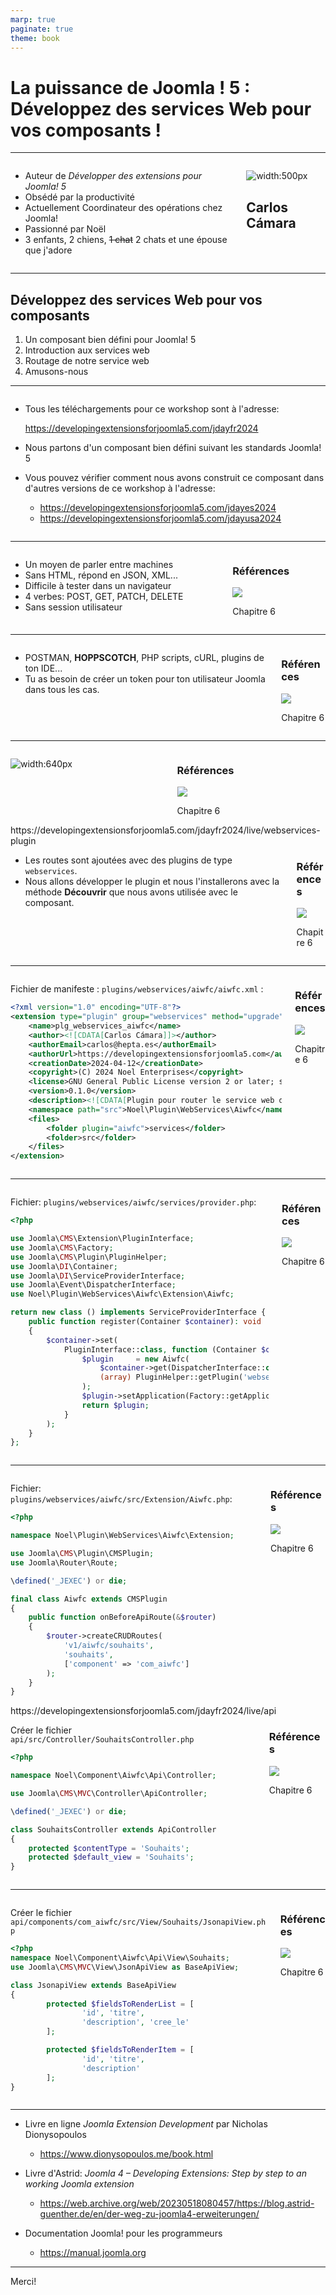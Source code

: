 ```yaml
---
marp: true
paginate: true
theme: book
---
```


<!--
_class: cover
-->

# La puissance de Joomla ! 5 : Développez des services Web pour vos composants !

---

<!--
_header: "Qui je suis"
footer: '[Développer des extensions pour Joomla! 5](https://developingextensionsforjoomla5.com/jdayfr2024)'
-->

<div class="columns">
<div class="column column__content">

- Auteur de _Développer des extensions pour Joomla! 5_
- Obsédé par la productivité
- Actuellement Coordinateur des opérations chez Joomla!
- Passionné par Noël
- 3 enfants, 2 chiens, ~~1 chat~~ 2 chats et une épouse que j'adore

</div>
<div class="column">

![width:500px](./images/me.jpeg)

## Carlos Cámara

</div>
</div>

---

<!--
_header: "Ce que nous allons voir"
-->

## Développez des services Web pour vos composants

1. Un composant bien défini pour Joomla! 5
2. Introduction aux services web
3. Routage de notre service web
4. Amusons-nous

---

<!--
_header: "Un composant bien défini pour Joomla! 5"
-->
<div class="columns">
<div class="column column__content">

- Tous les téléchargements pour ce workshop sont à l'adresse:

  https://developingextensionsforjoomla5.com/jdayfr2024

- Nous partons d'un composant bien défini suivant les standards Joomla! 5
- Vous pouvez vérifier comment nous avons construit ce composant dans d'autres versions de ce workshop à l'adresse:

  - https://developingextensionsforjoomla5.com/jdayes2024
  - https://developingextensionsforjoomla5.com/jdayusa2024

</div>
</div>

---

<!--
_header: "Introduction aux services web"
-->
<div class="columns">
<div class="column column__content">

- Un moyen de parler entre machines
- Sans HTML, répond en JSON, XML...
- Difficile à tester dans un navigateur
- 4 verbes: POST, GET, PATCH, DELETE
- Sans session utilisateur

</div>
<div class="column column__reference">

### Références

![](./images/cover.png)

Chapitre 6

</div>
</div>

---

<!--
_header: "Utilisation des services web dans Joomla!"
-->
<div class="columns">
<div class="column column__content">

- POSTMAN, **HOPPSCOTCH**, PHP scripts, cURL, plugins de ton IDE...
- Tu as besoin de créer un token pour ton utilisateur Joomla dans tous les cas.

</div>
<div class="column column__reference">

### Références

![](./images/cover.png)

Chapitre 6

</div>
</div>

---

<!--
_header: "Création du token API"
-->
<div class="columns">
<div class="column column__content">

![width:640px](./images/api_token.png)

</div>
<div class="column column__reference">

### Références

![](./images/cover.png)

Chapitre 6

</div>
</div>
<!--
- Le token API est unique par utilisateur
- Pour un utilisateur nouvellement créé, il n'y a pas de token API. L'utilisateur doit enregistrer sa configuration pour le créer
- Seul l'utilisateur peut créer et voir son token API.
- Le token API n'est pas stocké dans la base de données.

---

<!--
_header: "Creando un point d'entrée pour notre service web"
-->
<div class="url">https://developingextensionsforjoomla5.com/jdayfr2024/live/webservices-plugin</div>

<div class="columns">
<div class="column column__content">

- Les routes sont ajoutées avec des plugins de type `webservices`.
- Nous allons développer le plugin et nous l'installerons avec la méthode **Découvrir** que nous avons utilisée avec le composant.

</div>
<div class="column column__reference">

### Références

![](./images/cover.png)

Chapitre 6

</div>
</div>

---

<!--
_header: "Créer un plugin de service web"
-->
<div class="columns">
<div class="column column__content">

<!-- Start of Selection -->

Fichier de manifeste : `plugins/webservices/aiwfc/aiwfc.xml` :

<!-- End of Selection -->

```xml
<?xml version="1.0" encoding="UTF-8"?>
<extension type="plugin" group="webservices" method="upgrade">
    <name>plg_webservices_aiwfc</name>
    <author><![CDATA[Carlos Cámara]]></author>
    <authorEmail>carlos@hepta.es</authorEmail>
    <authorUrl>https://developingextensionsforjoomla5.com</authorUrl>
    <creationDate>2024-04-12</creationDate>
    <copyright>(C) 2024 Noel Enterprises</copyright>
    <license>GNU General Public License version 2 or later; see LICENSE.txt</license>
    <version>0.1.0</version>
    <description><![CDATA[Plugin pour router le service web de la liste de souhaits pour Joomla!]]></description>
    <namespace path="src">Noel\Plugin\WebServices\Aiwfc</namespace>
    <files>
        <folder plugin="aiwfc">services</folder>
        <folder>src</folder>
    </files>
</extension>
```

</div>
<div class="column column__reference">

<!-- Start of Selection -->

### Références

<!-- End of Selection -->

![](./images/cover.png)

Chapitre 6

</div>
</div>

<!--
- Il est identique au manifeste du composant
- Nous nous assurons de l'inclure dans le dossier `webservices` dans le dossier `plugins`
-->

---

<!--
_header: "Créer un plugin de service web"
-->
<div class="columns">
<div class="column column__content reduced-code">

Fichier: `plugins/webservices/aiwfc/services/provider.php`:

```php
<?php

use Joomla\CMS\Extension\PluginInterface;
use Joomla\CMS\Factory;
use Joomla\CMS\Plugin\PluginHelper;
use Joomla\DI\Container;
use Joomla\DI\ServiceProviderInterface;
use Joomla\Event\DispatcherInterface;
use Noel\Plugin\WebServices\Aiwfc\Extension\Aiwfc;

return new class () implements ServiceProviderInterface {
    public function register(Container $container): void
    {
        $container->set(
            PluginInterface::class, function (Container $container) {
                $plugin     = new Aiwfc(
                    $container->get(DispatcherInterface::class),
                    (array) PluginHelper::getPlugin('webservices', 'aiwfc')
                );
                $plugin->setApplication(Factory::getApplication());
                return $plugin;
            }
        );
    }
};
```

</div>
<div class="column column__reference">

### Références

![](./images/cover.png)

Chapitre 6

</div>
</div>

<!--
- Même structure que dans le composant
-->

---

<!--
_header: "Créer un plugin de service web"
-->
<div class="columns">
<div class="column column__content reduced-code">

Fichier: `plugins/webservices/aiwfc/src/Extension/Aiwfc.php`:

```php
<?php

namespace Noel\Plugin\WebServices\Aiwfc\Extension;

use Joomla\CMS\Plugin\CMSPlugin;
use Joomla\Router\Route;

\defined('_JEXEC') or die;

final class Aiwfc extends CMSPlugin
{
    public function onBeforeApiRoute(&$router)
    {
        $router->createCRUDRoutes(
            'v1/aiwfc/souhaits',
            'souhaits',
            ['component' => 'com_aiwfc']
        );
    }
}
```

</div>
<div class="column column__reference">

### Références

![](./images/cover.png)

Chapitre 6

</div>
</div>
<!--
- Deux façons de créer les routes:
  1. avec la méthode `createCRUDRoutes()` qui ajoute toutes les actions possibles au service web.
  2. Avec la classe `Route` du Framework de Joomla! qui nous permet de détailler les actions à autoriser.
- Pour les entités individuelles, `createCRUDRoutes()` ajoute automatiquement le paramètre :id à la route que nous indiquons.
- Les paramètres sont: 
   - URL du service web
   - Contrôleur qui gérera la requête
   - Composant qui gérera la requête

-->

---

<!--
_header: "Gestion des requêtes dans notre composant"
-->
<div class="url">https://developingextensionsforjoomla5.com/jdayfr2024/live/api</div>

<div class="columns">
<div class="column column__content reduced-code">

Créer le fichier `api/src/Controller/SouhaitsController.php`

```php
<?php

namespace Noel\Component\Aiwfc\Api\Controller;

use Joomla\CMS\MVC\Controller\ApiController;

\defined('_JEXEC') or die;

class SouhaitsController extends ApiController
{
	protected $contentType = 'Souhaits';
	protected $default_view = 'Souhaits';
}

```

</div>
<div class="column column__reference">

### Références

![](./images/cover.png)

Chapitre 6

</div>
</div>

<!--

- Nous étendons la classe `ApiController` de Joomla, ce qui nous permettra d'économiser beaucoup de code, car cette classe fournit déjà les méthodes de base comme `displayList()` et `add()`.

-->

---

<!--
_header: "Gestion des requêtes dans notre composant"
-->

<div class="columns">
<div class="column column__content reduced-code">

Créer le fichier `api/components/com_aiwfc/src/View/Souhaits/JsonapiView.php`

```php
<?php
namespace Noel\Component\Aiwfc\Api\View\Souhaits;
use Joomla\CMS\MVC\View\JsonApiView as BaseApiView;

class JsonapiView extends BaseApiView
{
        protected $fieldsToRenderList = [
                'id', 'titre',
                'description', 'cree_le'
        ];

        protected $fieldsToRenderItem = [
                'id', 'titre',
                'description'
        ];
}

```

</div>
<div class="column column__reference">

### Références

![](./images/cover.png)

Chapitre 6

</div>
</div>

<!--

- Nous incluons la classe `JsonapiView` qui étend la classe `JsonApiView` de Joomla. Dans ce fichier, nous définissons les champs que nous souhaitons afficher dans la liste et dans l'élément.

-->

---

<!--
_header: "Sur les épaules de géants"
-->

- Livre en ligne _Joomla Extension Development_ par Nicholas Dionysopoulos
  - https://www.dionysopoulos.me/book.html
- Livre d'Astrid: _Joomla 4 – Developing Extensions: Step by step to an working Joomla extension_

  - https://web.archive.org/web/20230518080457/https://blog.astrid-guenther.de/en/der-weg-zu-joomla4-erweiterungen/

- Documentation Joomla! pour les programmeurs

  - https://manual.joomla.org

  <!-- Si j'ai vu plus loin que d'autres hommes, c'est parce que j'étais sur les épaules de géants. -->

---

<!--
_class: Merci beaucoup
footer: ''
-->

<div class="text-huge">
    Merci!
</div>
